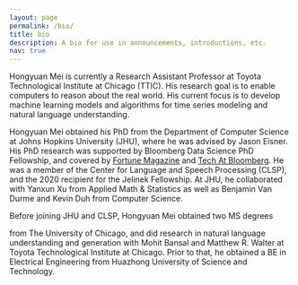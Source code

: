 ```yaml
---
layout: page
permalink: /bio/
title: bio
description: A bio for use in announcements, introductions, etc. 
nav: true
---
```


Hongyuan Mei is currently a Research Assistant Professor at Toyota Technological Institute at Chicago (TTIC). 
His research goal is to enable computers to reason about the real world. 
His current focus is to develop machine learning models and algorithms for time series modeling and natural language understanding. 

Hongyuan Mei obtained his PhD from the Department of Computer Science at Johns Hopkins University (JHU), where he was advised by Jason Eisner. 
His PhD research was supported by Bloomberg Data Science PhD Fellowship, and covered by [Fortune Magazine](https://fortune.com/2020/09/08/disco-bell-bottoms-big-hair-and-cutting-edge-a-i/) and [Tech At Bloomberg](https://www.techatbloomberg.com/blog/icml-2020-bloomberg-ph-d-fellow-combines-datalog-and-neural-networks-to-model-dynamic-databases/). 
He was a member of the Center for Language and Speech Processing (CLSP), and the 2020 recipient for the Jelinek Fellowship. 
At JHU, he collaborated with Yanxun Xu from Applied Math & Statistics as well as Benjamin Van Durme and Kevin Duh from Computer Science.

Before joining JHU and CLSP, Hongyuan Mei obtained two MS degrees 
<!---(in Physical Science and Financial Mathematics)-->
from The University of Chicago, 
and did research in natural language understanding and generation with Mohit Bansal and Matthew R. Walter at Toyota Technological Institute at Chicago. 
Prior to that, he obtained a BE in Electrical Engineering from Huazhong University of Science and Technology.